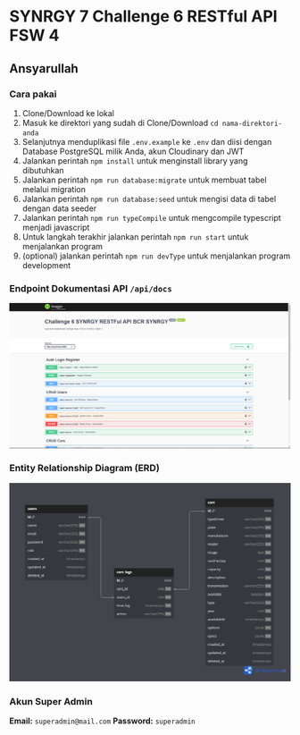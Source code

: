 # SYNRGY 7 Challenge 6 RESTful API FSW 4
## Ansyarullah

### Cara pakai

1. Clone/Download ke lokal
2. Masuk ke direktori yang sudah di Clone/Download `cd nama-direktori-anda`
3. Selanjutnya menduplikasi file `.env.example` ke `.env` dan diisi dengan Database PostgreSQL milik Anda, akun Cloudinary dan JWT
4. Jalankan perintah `npm install` untuk menginstall library yang dibutuhkan
5. Jalankan perintah `npm run database:migrate` untuk membuat tabel melalui migration
6. Jalankan perintah `npm run database:seed` untuk mengisi data di tabel dengan data seeder
7. Jalankan perintah `npm run typeCompile` untuk mengcompile typescript menjadi javascript
8. Untuk langkah terakhir jalankan perintah `npm run start` untuk menjalankan program
9. (optional) jalankan perintah `npm run devType` untuk menjalankan program development

### Endpoint Dokumentasi API `/api/docs`
![](./DOCS-API-SwaggerUI.png)

### Entity Relationship Diagram (ERD)
![](./ERD-Challenge-6-SYNRGY.png)

### Akun Super Admin
**Email:** `superadmin@mail.com` **Password:** `superadmin`
